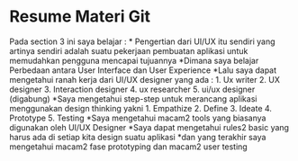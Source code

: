 <h1>Resume Materi Git</h1>
Pada section 3 ini saya belajar :
* Pengertian dari UI/UX itu sendiri yang artinya sendiri adalah suatu pekerjaan pembuatan aplikasi untuk memudahkan pengguna mencapai tujuannya 
*Dimana saya belajar Perbedaan antara User Interface dan User Experience 
*Lalu saya dapat mengetahui ranah kerja dari UI/UX designer yang ada : 
1. Ux writer 
2. UX designer 
3. Interaction designer 
4. ux researcher 
5. ui/ux designer (digabung)
*Saya mengetahui step-step untuk merancang aplikasi menggunakan design thinking yakni 
1. Empathize 
2. Define 
3. Ideate 
4. Prototype 
5. Testing 
*Saya mengetahui macam2 tools yang biasanya digunakan oleh UI/UX Designer 
*Saya dapat mengetahui rules2 basic yang harus ada di setiap kita design suatu aplikasi 
*dan yang terakhir saya mengetahui macam2 fase prototyping dan macam2 user testing 